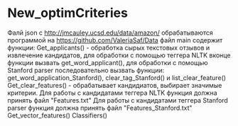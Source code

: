 # New_optimCriteries
Фалй json с http://jmcauley.ucsd.edu/data/amazon/ обрабатываются программой на https://github.com/ValeriaSaf/Data
файл main содержит функции: 
Get_applicants() - обработка сырых текстовых отзывов и извлечение кандидатов, для обработки с помощью теггера NLTK вконце функции вызвать
                   get_word_applicant(), для обработки с помощью Stanford parser последовательно вызвать функции: get_word_application_Stanford(),
                   clear_tag_Stanford() и list_clear_feature()
Get_clear_features() - обрабатывает кандидиатов, выбирает значимые критерии. Для работы с кандидатами теггера NLTK функция должна принять файл "Features.txt"
                       Для работы с кандидатами теггера Stanford parser функция должна принять файл "Features_Stanford.txt"
Get_vector_features() 
Classifiers()

